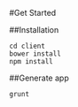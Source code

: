 #Get Started

##Installation

```
cd client
bower install
npm install
```

##Generate app

```
grunt
```
